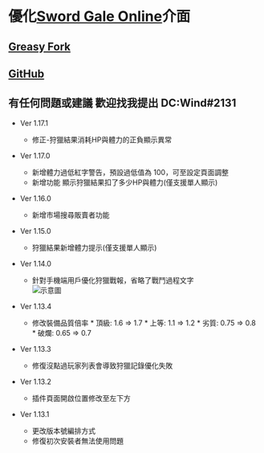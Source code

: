 # 優化[Sword Gale Online](https://swordgale.online/)介面  
## [Greasy Fork ](https://greasyfork.org/zh-TW/scripts/453463-sword-gale-online-%E4%BB%8B%E9%9D%A2%E5%84%AA%E5%8C%96)  
## [GitHub](https://github.com/shiow620412/SGO-Interface-Optimization)  
## 有任何問題或建議 歡迎找我提出 DC:Wind#2131

* Ver 1.17.1
  
  * 修正-狩獵結果消耗HP與體力的正負顯示異常
  
* Ver 1.17.0
  
  * 新增體力過低紅字警告，預設過低值為 100，可至設定頁面調整
  * 新增功能 顯示狩獵結果扣了多少HP與體力(僅支援單人顯示)
  
* Ver 1.16.0
  
  * 新增市場搜尋販賣者功能
  
* Ver 1.15.0
  
  * 狩獵結果新增體力提示(僅支援單人顯示)

* Ver 1.14.0
  
  * 針對手機端用戶優化狩獵戰報，省略了戰鬥過程文字  
  ![示意圖](https://cdn.discordapp.com/attachments/586112717954220049/1061711095460540496/image.png)

* Ver 1.13.4
  
  * 修改裝備品質倍率
        * 頂級: 1.6 => 1.7
        * 上等: 1.1 => 1.2
        * 劣質: 0.75 => 0.8
        * 破爛: 0.65 => 0.7

* Ver 1.13.3
  
  * 修復沒點過玩家列表會導致狩獵記錄優化失敗
  
* Ver 1.13.2
  
  * 插件頁面開啟位置修改至左下方

* Ver 1.13.1
  
  * 更改版本號編排方式
  * 修復初次安裝者無法使用問題
